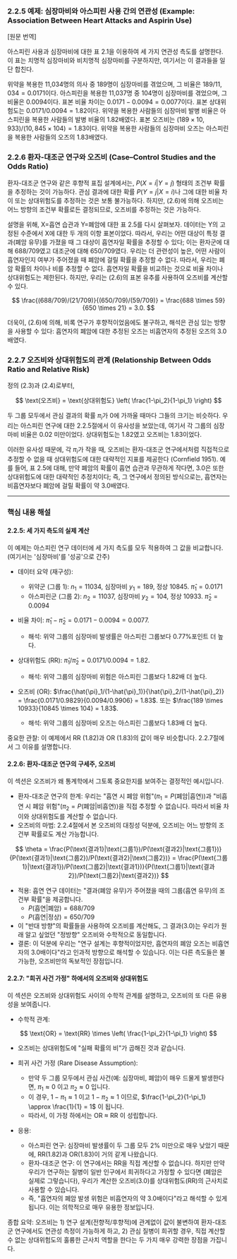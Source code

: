 ### 2.2.5 예제: 심장마비와 아스피린 사용 간의 연관성 (Example: Association Between Heart Attacks and Aspirin Use)

[원문 번역]

아스피린 사용과 심장마비에 대한 표 2.1을 이용하여 세 가지 연관성 측도를 설명한다. 이 표는 치명적 심장마비와 비치명적 심장마비를 구분하지만, 여기서는 이 결과들을 일단 합친다.

위약을 복용한 11,034명의 의사 중 189명이 심장마비를 겪었으며, 그 비율은 $189/11,034 = 0.0171$이다. 아스피린을 복용한 11,037명 중 104명이 심장마비를 겪었으며, 그 비율은 $0.0094$이다. 표본 비율 차이는 $0.0171 - 0.0094 = 0.0077$이다. 표본 상대위험도는 $0.0171 / 0.0094 = 1.82$이다. 위약을 복용한 사람들의 심장마비 발병 비율은 아스피린을 복용한 사람들의 발병 비율의 1.82배였다. 표본 오즈비는 $(189 \times 10,933) / (10,845 \times 104) = 1.83$이다. 위약을 복용한 사람들의 심장마비 오즈는 아스피린을 복용한 사람들의 오즈의 1.83배였다.

### 2.2.6 환자-대조군 연구와 오즈비 (Case–Control Studies and the Odds Ratio)

환자-대조군 연구와 같은 후향적 표집 설계에서는, $P(X=i|Y=j)$ 형태의 조건부 확률을 추정하는 것이 가능하다. 관심 결과에 대한 확률 $P(Y=j|X=i)$나 그에 대한 비율 차이 또는 상대위험도를 추정하는 것은 보통 불가능하다. 하지만, (2.6)에 의해 오즈비는 어느 방향의 조건부 확률로든 결정되므로, 오즈비를 추정하는 것은 가능하다.

설명을 위해, X=흡연 습관과 Y=폐암에 대한 표 2.5를 다시 살펴보자. 데이터는 Y의 고정된 수준에서 X에 대한 두 개의 이항 표본이었다. 따라서, 우리는 어떤 대상이 특정 결과(폐암 유무)를 가졌을 때 그 대상이 흡연자일 확률을 추정할 수 있다; 이는 환자군에 대해 688/709였고 대조군에 대해 650/709였다. 우리는 더 관련성이 높은, 어떤 사람이 흡연자인지 여부가 주어졌을 때 폐암에 걸릴 확률을 추정할 수 없다. 따라서, 우리는 폐암 확률의 차이나 비를 추정할 수 없다. 흡연자일 확률을 비교하는 것으로 비율 차이나 상대위험도는 제한된다. 하지만, 우리는 (2.6)의 표본 유추를 사용하여 오즈비를 계산할 수 있다.

$$ \frac{(688/709)/(21/709)}{(650/709)/(59/709)} = \frac{688 \times 59}{650 \times 21} = 3.0. $$

더욱이, (2.6)에 의해, 비록 연구가 후향적이었음에도 불구하고, 해석은 관심 있는 방향을 사용할 수 있다: 흡연자의 폐암에 대한 추정된 오즈는 비흡연자의 추정된 오즈의 3.0배였다.

### 2.2.7 오즈비와 상대위험도의 관계 (Relationship Between Odds Ratio and Relative Risk)

정의 (2.3)과 (2.4)로부터,

$$ \text{오즈비} = \text{상대위험도} \left( \frac{1-\pi_2}{1-\pi_1} \right) $$

두 그룹 모두에서 관심 결과의 확률 $\pi_i$가 0에 가까울 때마다 그들의 크기는 비슷하다. 우리는 아스피린 연구에 대한 2.2.5절에서 이 유사성을 보았는데, 여기서 각 그룹의 심장마비 비율은 0.02 미만이었다. 상대위험도는 1.82였고 오즈비는 1.83이었다.

이러한 유사성 때문에, 각 $\pi_i$가 작을 때, 오즈비는 환자-대조군 연구에서처럼 직접적으로 추정할 수 없을 때 상대위험도에 대한 대략적인 지표를 제공한다 (Cornfield 1951). 예를 들어, 표 2.5에 대해, 만약 폐암의 확률이 흡연 습관과 무관하게 작다면, 3.0은 또한 상대위험도에 대한 대략적인 추정치이다; 즉, 그 연구에서 정의된 방식으로는, 흡연자는 비흡연자보다 폐암에 걸릴 확률이 약 3.0배였다.

---

### 핵심 내용 해설

#### 2.2.5: 세 가지 측도의 실제 계산

이 예제는 아스피린 연구 데이터에 세 가지 측도를 모두 적용하여 그 값을 비교합니다. (여기서는 '심장마비'를 '성공'으로 간주)

*   데이터 요약 (재구성):
    *   위약군 (그룹 1): $n_1=11034$, 심장마비 $y_1=189$, 정상 $10845$. $\hat{\pi}_1 = 0.0171$
    *   아스피린군 (그룹 2): $n_2=11037$, 심장마비 $y_2=104$, 정상 $10933$. $\hat{\pi}_2 = 0.0094$

*   비율 차이: $\hat{\pi}_1 - \hat{\pi}_2 = 0.0171 - 0.0094 = 0.0077$.
    *   해석: 위약 그룹의 심장마비 발생률은 아스피린 그룹보다 0.77%포인트 더 높다.
*   상대위험도 (RR): $\hat{\pi}_1 / \hat{\pi}_2 = 0.0171 / 0.0094 = 1.82$.
    *   해석: 위약 그룹의 심장마비 위험은 아스피린 그룹보다 1.82배 더 높다.
*   오즈비 (OR): $\frac{\hat{\pi}_1/(1-\hat{\pi}_1)}{\hat{\pi}_2/(1-\hat{\pi}_2)} = \frac{0.0171/0.9829}{0.0094/0.9906} = 1.83$. 또는 $\frac{189 \times 10933}{10845 \times 104} = 1.83$.
    *   해석: 위약 그룹의 심장마비 오즈는 아스피린 그룹보다 1.83배 더 높다.

중요한 관찰: 이 예제에서 RR (1.82)과 OR (1.83)의 값이 매우 비슷합니다. 2.2.7절에서 그 이유를 설명합니다.

#### 2.2.6: 환자-대조군 연구의 구세주, 오즈비

이 섹션은 오즈비가 왜 통계학에서 그토록 중요한지를 보여주는 결정적인 예시입니다.

*   환자-대조군 연구의 한계: 우리는 "흡연 시 폐암 위험"($\pi_1=P(\text{폐암}|\text{흡연})$)과 "비흡연 시 폐암 위험"($\pi_2=P(\text{폐암}|\text{비흡연})$)을 직접 추정할 수 없습니다. 따라서 비율 차이와 상대위험도를 계산할 수 없습니다.
*   오즈비의 마법: 2.2.4절에서 본 오즈비의 대칭성 덕분에, 오즈비는 어느 방향의 조건부 확률로도 계산 가능합니다.

$$ \theta = \frac{P(\text{결과1}|\text{그룹1})/P(\text{결과2}|\text{그룹1})}{P(\text{결과1}|\text{그룹2})/P(\text{결과2}|\text{그룹2})} = \frac{P(\text{그룹1}|\text{결과1})/P(\text{그룹2}|\text{결과1})}{P(\text{그룹1}|\text{결과2})/P(\text{그룹2}|\text{결과2})} $$

*   적용: 흡연 연구 데이터는 "결과(폐암 유무)가 주어졌을 때의 그룹(흡연 유무)의 조건부 확률"을 제공합니다.
    *   $P(\text{흡연}|\text{폐암}) = 688/709$
    *   $P(\text{흡연}|\text{정상}) = 650/709$
*   이 "반대 방향"의 확률들을 사용하여 오즈비를 계산해도, 그 결과(3.0)는 우리가 원래 알고 싶었던 "정방향" 오즈비와 수학적으로 동일합니다.
*   결론: 이 덕분에 우리는 "연구 설계는 후향적이었지만, 흡연자의 폐암 오즈는 비흡연자의 3.0배이다"라고 인과적 방향으로 해석할 수 있습니다. 이는 다른 측도들은 불가능한, 오즈비만의 독보적인 장점입니다.

#### 2.2.7: "희귀 사건 가정" 하에서의 오즈비와 상대위험도

이 섹션은 오즈비와 상대위험도 사이의 수학적 관계를 설명하고, 오즈비의 또 다른 유용성을 보여줍니다.

*   수학적 관계:

$$ \text{OR} = \text{RR} \times \left( \frac{1-\pi_2}{1-\pi_1} \right) $$

*   오즈비는 상대위험도에 "실패 확률의 비"가 곱해진 것과 같습니다.

*   희귀 사건 가정 (Rare Disease Assumption):
    *   만약 두 그룹 모두에서 관심 사건(예: 심장마비, 폐암)이 매우 드물게 발생한다면, $\pi_1 \approx 0$ 이고 $\pi_2 \approx 0$ 입니다.
    *   이 경우, $1-\pi_1 \approx 1$ 이고 $1-\pi_2 \approx 1$ 이므로, $\frac{1-\pi_2}{1-\pi_1} \approx \frac{1}{1} = 1$ 이 됩니다.
    *   따라서, 이 가정 하에서는 OR $\approx$ RR 이 성립합니다.
*   응용:
    *   아스피린 연구: 심장마비 발생률이 두 그룹 모두 2% 미만으로 매우 낮았기 때문에, RR(1.82)과 OR(1.83)이 거의 같게 나왔습니다.
    *   환자-대조군 연구: 이 연구에서는 RR을 직접 계산할 수 없습니다. 하지만 만약 우리가 연구하는 질병이 일반 인구에서 희귀하다고 가정할 수 있다면 (폐암은 실제로 그렇습니다), 우리가 계산한 오즈비(3.0)를 상대위험도(RR)의 근사치로 사용할 수 있습니다.
    *   즉, "흡연자의 폐암 발생 위험은 비흡연자의 약 3.0배이다"라고 해석할 수 있게 됩니다. 이는 의학적으로 매우 유용한 정보입니다.

종합 요약: 오즈비는 1) 연구 설계(전향적/후향적)에 관계없이 값이 불변하여 환자-대조군 연구에서도 연관성 측정이 가능하게 하고, 2) 관심 질병이 희귀할 경우, 직접 계산할 수 없는 상대위험도의 훌륭한 근사치 역할을 한다는 두 가지 매우 강력한 장점을 가집니다.
